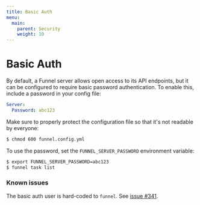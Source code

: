 ```yaml
---
title: Basic Auth
menu:
  main:
    parent: Security
    weight: 10
---
```

# Basic Auth

By default, a Funnel server allows open access to its API endpoints, but it 
can be configured to require basic password authentication. To enable this, 
include a password in your config file:

```yaml
Server:
  Password: abc123
```

Make sure to properly protect the configuration file so that it's not readable 
by everyone:

```bash
$ chmod 600 funnel.config.yml
```

To use the password, set the `FUNNEL_SERVER_PASSWORD` environment variable:
```bash
$ export FUNNEL_SERVER_PASSWORD=abc123
$ funnel task list
```

### Known issues

The basic auth user is hard-coded to `funnel`. See [issue #341](https://github.com/ohsu-comp-bio/funnel/issues/341).
